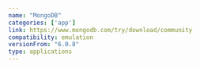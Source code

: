 ```yaml
---
name: "MongoDB"
categories: ['app']
link: https://www.mongodb.com/try/download/community
compatibility: emulation
versionFrom: "6.0.8"
type: applications
---
```


